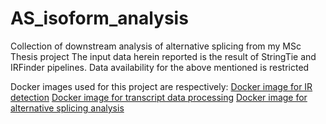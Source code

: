 # AS_isoform_analysis
Collection of downstream analysis of alternative splicing from my MSc Thesis project
The input data herein reported is the result of StringTie and IRFinder pipelines.
Data availability for the above mentioned is restricted

Docker images used for this project are respectively:
 [Docker image for IR detection](https://hub.docker.com/layers/cloxd/irfinder/2.0/images/sha256-78b5fc7065987f505d6f48722b8ac9b37727e4cc8c62dac69d8dde44bbea662f?context=explore)
 [Docker image for transcript data processing](https://hub.docker.com/layers/cbenetti/ogc_lab/data_processing/images/sha256-425840f369426f38ff34034e5d945a6a72f4d81a12990a7b3974435ce83f10ca?context=repo)
 [Docker image for alternative splicing analysis](https://hub.docker.com/layers/cbenetti/ogc_lab/splicing/images/sha256-0e4edf63a93628bc447af03c16be90a9d81ba3ec6ceff09780800e6a1cd703c8?context=repo)
